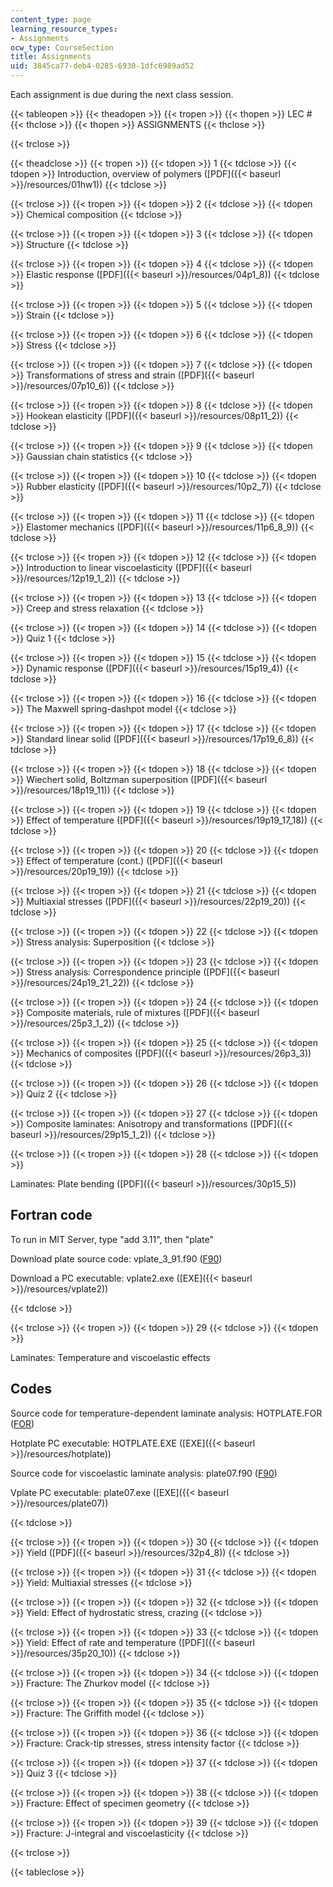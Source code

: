 ```yaml
---
content_type: page
learning_resource_types:
- Assignments
ocw_type: CourseSection
title: Assignments
uid: 3845ca77-deb4-0285-6930-1dfc6989ad52
---
```


Each assignment is due during the next class session.

{{< tableopen >}}
{{< theadopen >}}
{{< tropen >}}
{{< thopen >}}
LEC #
{{< thclose >}}
{{< thopen >}}
ASSIGNMENTS
{{< thclose >}}

{{< trclose >}}

{{< theadclose >}}
{{< tropen >}}
{{< tdopen >}}
1
{{< tdclose >}}
{{< tdopen >}}
Introduction, overview of polymers ([PDF]({{< baseurl >}}/resources/01hw1))
{{< tdclose >}}

{{< trclose >}}
{{< tropen >}}
{{< tdopen >}}
2
{{< tdclose >}}
{{< tdopen >}}
Chemical composition
{{< tdclose >}}

{{< trclose >}}
{{< tropen >}}
{{< tdopen >}}
3
{{< tdclose >}}
{{< tdopen >}}
Structure
{{< tdclose >}}

{{< trclose >}}
{{< tropen >}}
{{< tdopen >}}
4
{{< tdclose >}}
{{< tdopen >}}
Elastic response ([PDF]({{< baseurl >}}/resources/04p1_8))
{{< tdclose >}}

{{< trclose >}}
{{< tropen >}}
{{< tdopen >}}
5
{{< tdclose >}}
{{< tdopen >}}
Strain
{{< tdclose >}}

{{< trclose >}}
{{< tropen >}}
{{< tdopen >}}
6
{{< tdclose >}}
{{< tdopen >}}
Stress
{{< tdclose >}}

{{< trclose >}}
{{< tropen >}}
{{< tdopen >}}
7
{{< tdclose >}}
{{< tdopen >}}
Transformations of stress and strain ([PDF]({{< baseurl >}}/resources/07p10_6))
{{< tdclose >}}

{{< trclose >}}
{{< tropen >}}
{{< tdopen >}}
8
{{< tdclose >}}
{{< tdopen >}}
Hookean elasticity ([PDF]({{< baseurl >}}/resources/08p11_2))
{{< tdclose >}}

{{< trclose >}}
{{< tropen >}}
{{< tdopen >}}
9
{{< tdclose >}}
{{< tdopen >}}
Gaussian chain statistics
{{< tdclose >}}

{{< trclose >}}
{{< tropen >}}
{{< tdopen >}}
10
{{< tdclose >}}
{{< tdopen >}}
Rubber elasticity ([PDF]({{< baseurl >}}/resources/10p2_7))
{{< tdclose >}}

{{< trclose >}}
{{< tropen >}}
{{< tdopen >}}
11
{{< tdclose >}}
{{< tdopen >}}
Elastomer mechanics ([PDF]({{< baseurl >}}/resources/11p6_8_9))
{{< tdclose >}}

{{< trclose >}}
{{< tropen >}}
{{< tdopen >}}
12
{{< tdclose >}}
{{< tdopen >}}
Introduction to linear viscoelasticity ([PDF]({{< baseurl >}}/resources/12p19_1_2))
{{< tdclose >}}

{{< trclose >}}
{{< tropen >}}
{{< tdopen >}}
13
{{< tdclose >}}
{{< tdopen >}}
Creep and stress relaxation
{{< tdclose >}}

{{< trclose >}}
{{< tropen >}}
{{< tdopen >}}
14
{{< tdclose >}}
{{< tdopen >}}
Quiz 1
{{< tdclose >}}

{{< trclose >}}
{{< tropen >}}
{{< tdopen >}}
15
{{< tdclose >}}
{{< tdopen >}}
Dynamic response ([PDF]({{< baseurl >}}/resources/15p19_4))
{{< tdclose >}}

{{< trclose >}}
{{< tropen >}}
{{< tdopen >}}
16
{{< tdclose >}}
{{< tdopen >}}
The Maxwell spring-dashpot model
{{< tdclose >}}

{{< trclose >}}
{{< tropen >}}
{{< tdopen >}}
17
{{< tdclose >}}
{{< tdopen >}}
Standard linear solid ([PDF]({{< baseurl >}}/resources/17p19_6_8))
{{< tdclose >}}

{{< trclose >}}
{{< tropen >}}
{{< tdopen >}}
18
{{< tdclose >}}
{{< tdopen >}}
Wiechert solid, Boltzman superposition ([PDF]({{< baseurl >}}/resources/18p19_11))
{{< tdclose >}}

{{< trclose >}}
{{< tropen >}}
{{< tdopen >}}
19
{{< tdclose >}}
{{< tdopen >}}
Effect of temperature ([PDF]({{< baseurl >}}/resources/19p19_17_18))
{{< tdclose >}}

{{< trclose >}}
{{< tropen >}}
{{< tdopen >}}
20
{{< tdclose >}}
{{< tdopen >}}
Effect of temperature (cont.) ([PDF]({{< baseurl >}}/resources/20p19_19))
{{< tdclose >}}

{{< trclose >}}
{{< tropen >}}
{{< tdopen >}}
21
{{< tdclose >}}
{{< tdopen >}}
Multiaxial stresses ([PDF]({{< baseurl >}}/resources/22p19_20))
{{< tdclose >}}

{{< trclose >}}
{{< tropen >}}
{{< tdopen >}}
22
{{< tdclose >}}
{{< tdopen >}}
Stress analysis: Superposition
{{< tdclose >}}

{{< trclose >}}
{{< tropen >}}
{{< tdopen >}}
23
{{< tdclose >}}
{{< tdopen >}}
Stress analysis: Correspondence principle ([PDF]({{< baseurl >}}/resources/24p19_21_22))
{{< tdclose >}}

{{< trclose >}}
{{< tropen >}}
{{< tdopen >}}
24
{{< tdclose >}}
{{< tdopen >}}
Composite materials, rule of mixtures ([PDF]({{< baseurl >}}/resources/25p3_1_2))
{{< tdclose >}}

{{< trclose >}}
{{< tropen >}}
{{< tdopen >}}
25
{{< tdclose >}}
{{< tdopen >}}
Mechanics of composites ([PDF]({{< baseurl >}}/resources/26p3_3))
{{< tdclose >}}

{{< trclose >}}
{{< tropen >}}
{{< tdopen >}}
26
{{< tdclose >}}
{{< tdopen >}}
Quiz 2
{{< tdclose >}}

{{< trclose >}}
{{< tropen >}}
{{< tdopen >}}
27
{{< tdclose >}}
{{< tdopen >}}
Composite laminates: Anisotropy and transformations ([PDF]({{< baseurl >}}/resources/29p15_1_2))
{{< tdclose >}}

{{< trclose >}}
{{< tropen >}}
{{< tdopen >}}
28
{{< tdclose >}}
{{< tdopen >}}


Laminates: Plate bending ([PDF]({{< baseurl >}}/resources/30p15_5))

Fortran code
------------

To run in MIT Server, type "add 3.11", then "plate"

Download plate source code: vplate\_3\_91.f90 ([F90](/courses/materials-science-and-engineering/3-91-mechanical-behavior-of-plastics-spring-2007/assignments/vplate_3_91.f90))

Download a PC executable: vplate2.exe ([EXE]({{< baseurl >}}/resources/vplate2))


{{< tdclose >}}

{{< trclose >}}
{{< tropen >}}
{{< tdopen >}}
29
{{< tdclose >}}
{{< tdopen >}}


Laminates: Temperature and viscoelastic effects

Codes
-----

Source code for temperature-dependent laminate analysis: HOTPLATE.FOR ([FOR](/courses/materials-science-and-engineering/3-91-mechanical-behavior-of-plastics-spring-2007/assignments/HOTPLATE.FOR))

Hotplate PC executable: HOTPLATE.EXE ([EXE]({{< baseurl >}}/resources/hotplate))

Source code for viscoelastic laminate analysis: plate07.f90 ([F90](/courses/materials-science-and-engineering/3-91-mechanical-behavior-of-plastics-spring-2007/assignments/plate07.f90))

Vplate PC executable: plate07.exe ([EXE]({{< baseurl >}}/resources/plate07))


{{< tdclose >}}

{{< trclose >}}
{{< tropen >}}
{{< tdopen >}}
30
{{< tdclose >}}
{{< tdopen >}}
Yield ([PDF]({{< baseurl >}}/resources/32p4_8))
{{< tdclose >}}

{{< trclose >}}
{{< tropen >}}
{{< tdopen >}}
31
{{< tdclose >}}
{{< tdopen >}}
Yield: Multiaxial stresses
{{< tdclose >}}

{{< trclose >}}
{{< tropen >}}
{{< tdopen >}}
32
{{< tdclose >}}
{{< tdopen >}}
Yield: Effect of hydrostatic stress, crazing
{{< tdclose >}}

{{< trclose >}}
{{< tropen >}}
{{< tdopen >}}
33
{{< tdclose >}}
{{< tdopen >}}
Yield: Effect of rate and temperature ([PDF]({{< baseurl >}}/resources/35p20_10))
{{< tdclose >}}

{{< trclose >}}
{{< tropen >}}
{{< tdopen >}}
34
{{< tdclose >}}
{{< tdopen >}}
Fracture: The Zhurkov model
{{< tdclose >}}

{{< trclose >}}
{{< tropen >}}
{{< tdopen >}}
35
{{< tdclose >}}
{{< tdopen >}}
Fracture: The Griffith model
{{< tdclose >}}

{{< trclose >}}
{{< tropen >}}
{{< tdopen >}}
36
{{< tdclose >}}
{{< tdopen >}}
Fracture: Crack-tip stresses, stress intensity factor
{{< tdclose >}}

{{< trclose >}}
{{< tropen >}}
{{< tdopen >}}
37
{{< tdclose >}}
{{< tdopen >}}
Quiz 3
{{< tdclose >}}

{{< trclose >}}
{{< tropen >}}
{{< tdopen >}}
38
{{< tdclose >}}
{{< tdopen >}}
Fracture: Effect of specimen geometry
{{< tdclose >}}

{{< trclose >}}
{{< tropen >}}
{{< tdopen >}}
39
{{< tdclose >}}
{{< tdopen >}}
Fracture: J-integral and viscoelasticity
{{< tdclose >}}

{{< trclose >}}

{{< tableclose >}}